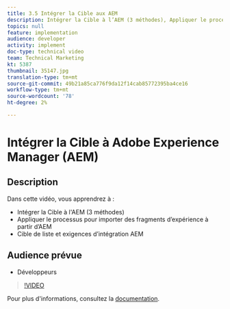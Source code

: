 ```yaml
---
title: 3.5 Intégrer la Cible aux AEM
description: Intégrer la Cible à l’AEM (3 méthodes), Appliquer le processus pour importer des fragments d’expérience à partir des exigences d’AEM, de Cible de Liste et d’intégration AEM
topics: null
feature: implementation
audience: developer
activity: implement
doc-type: technical video
team: Technical Marketing
kt: 5387
thumbnail: 35147.jpg
translation-type: tm+mt
source-git-commit: 49b21a85ca776f9da12f14cab85772395ba4ce16
workflow-type: tm+mt
source-wordcount: '78'
ht-degree: 2%

---
```



# Intégrer la Cible à Adobe Experience Manager (AEM)

## Description

Dans cette vidéo, vous apprendrez à :

* Intégrer la Cible à l&#39;AEM (3 méthodes)
* Appliquer le processus pour importer des fragments d’expérience à partir d’AEM
* Cible de liste et exigences d’intégration AEM

## Audience prévue

* Développeurs

>[!VIDEO](https://video.tv.adobe.com/v/35147/?quality=12)

Pour plus d&#39;informations, consultez la [documentation](https://docs.adobe.com/content/help/en/target/using/experiences/offers/aem-experience-fragments.html).
